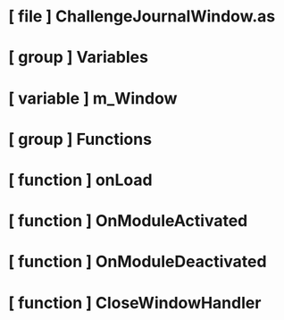 # [ file ] ChallengeJournalWindow.as

# [ group ] Variables

# [ variable ] m_Window

# [ group ] Functions

# [ function ] onLoad

# [ function ] OnModuleActivated

# [ function ] OnModuleDeactivated

# [ function ] CloseWindowHandler


